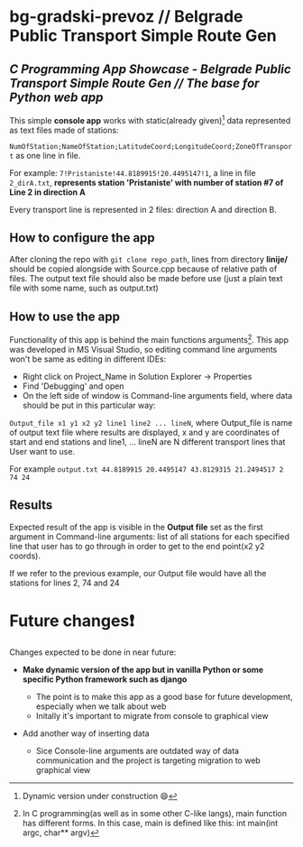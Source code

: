 # bg-gradski-prevoz // Belgrade Public Transport Simple Route Gen

## ***C Programming App Showcase - Belgrade Public Transport Simple Route Gen // The base for Python web app***

This simple **console app** works with static(already given)[^1] data represented as text files made of stations:
  
  `NumOfStation;NameOfStation;LatitudeCoord;LongitudeCoord;ZoneOfTransport` as one line in file.
  
  For example: `7!Pristaniste!44.8189915!20.4495147!1`, a line in file `2_dirA.txt`, **represents station 'Pristaniste' with number of station #7 of Line 2 in direction A**
  
  Every transport line is represented in 2 files: direction A and direction B.
  
  ## How to configure the app
  
  After cloning the repo with `git clone repo_path`, lines from directory **linije/** should be copied alongside with Source.cpp because of relative path of files. The output text file should also be made before use (just a plain text file with some name, such as output.txt)
  
  ## How to use the app
  
  Functionality of this app is behind the main functions arguments[^2]. This app was developed in MS Visual Studio, so editing command line arguments won't be same as editing in different IDEs:
  - Right click on Project_Name in Solution Explorer -> Properties
  - Find 'Debugging' and open
  - On the left side of window is Command-line arguments field, where data should be put in this particular way:
  
  `Output_file x1 y1 x2 y2 line1 line2 ... lineN`, where Output_file is name of output text file where results are displayed, x and y are coordinates of start and end stations and line1, ... lineN are N different transport lines that User want to use.
  
For example `output.txt 44.8189915 20.4495147 43.8129315 21.2494517 2 74 24`
  
## Results

Expected result of the app is visible in the **Output file** set as the first argument in Command-line arguments: list of all stations for each specified line that user has to go through in order to get to the end point(x2 y2 coords).

If we refer to the previous example, our Output file would have all the stations for lines 2, 74 and 24

# Future changes:exclamation:

Changes expected to be done in near future:
- **Make dynamic version of the app but in vanilla Python or some specific Python framework such as django**
  - The point is to make this app as a good base for future development, especially when we talk about web
  - Initally it's important to migrate from console to graphical view
- Add another way of inserting data
  - Sice Console-line arguments are outdated way of data communication and the project is targeting migration to web graphical view
  
  [^1]: Dynamic version under construction :smile:
  [^2]: In C programming(as well as in some other C-like langs), main function has different forms. In this case, main is defined like this: int main(int argc, char** argv)
